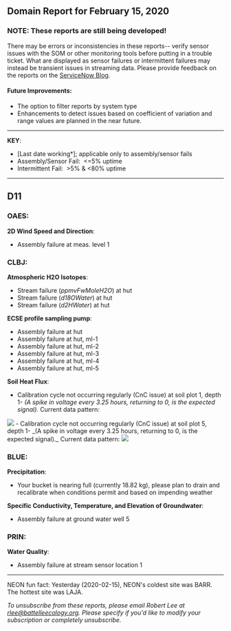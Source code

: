 ## Domain Report for February 15, 2020


### NOTE: These reports are still being developed!
There may be errors or inconsistencies in these reports-- verify sensor issues with the SOM or other monitoring tools before putting in a trouble ticket. What are displayed as sensor failures or intermittent failures may instead be transient issues in streaming data.
Please provide feedback on the reports on the [ServiceNow Blog](https://neon.service-now.com/community?id=community_blog&sys_id=9b4fbe8adbed734017ecf9041d9619be).

#### Future Improvements: 
 - The option to filter reports by system type 
 - Enhancements to detect issues based on coefficient of variation and range values are planned in the near future.

***

**KEY**:

 - [Last date working*]; applicable only to assembly/sensor fails
 - Assembly/Sensor Fail:&nbsp;&nbsp;<=5% uptime
 - Intermittent Fail:&nbsp;&nbsp;>5% & <80% uptime

***
## D11

### OAES:

**2D Wind Speed and Direction**:
 - Assembly failure at meas. level 1

### CLBJ:

**Atmospheric H2O Isotopes**:
 - Stream failure (_ppmvFwMoleH2O_) at hut
 - Stream failure (_d18OWater_) at hut
 - Stream failure (_d2HWater_) at hut

**ECSE profile sampling pump**:
 - Assembly failure at hut
 - Assembly failure at hut, ml-1
 - Assembly failure at hut, ml-2
 - Assembly failure at hut, ml-3
 - Assembly failure at hut, ml-4
 - Assembly failure at hut, ml-5

**Soil Heat Flux**:
 - Calibration cycle not occurring regularly (CnC issue) at soil plot 1, depth 1- _(A spike in voltage every 3.25 hours, returning to 0, is the expected signal)._ Current data pattern:

<img src="/scratch/SOM/rollingAnalysis/RptDp00/smartAlerts/imgs/NEON.D11.CLBJ.DP0.00040.001.01800.001.501.000-2020-02-15.png">
 - Calibration cycle not occurring regularly (CnC issue) at soil plot 5, depth 1- _(A spike in voltage every 3.25 hours, returning to 0, is the expected signal)._ Current data pattern:

<img src="/scratch/SOM/rollingAnalysis/RptDp00/smartAlerts/imgs/NEON.D11.CLBJ.DP0.00040.001.01800.005.501.000-2020-02-15.png">

### BLUE:

**Precipitation**:
 - Your bucket is nearing full (currently 18.82 kg), please plan to drain and recalibrate when conditions permit and based on impending weather

**Specific Conductivity, Temperature, and Elevation of Groundwater**:
 - Assembly failure at ground water well 5

### PRIN:

**Water Quality**:
 - Assembly failure at stream sensor location 1

***
NEON fun fact: Yesterday (2020-02-15), NEON's coldest site was BARR. The hottest site was LAJA.

_To unsubscribe from these reports, please email Robert Lee at rlee@battelleecology.org. Please specify if you'd like to modify your subscription or completely unsubscribe._
